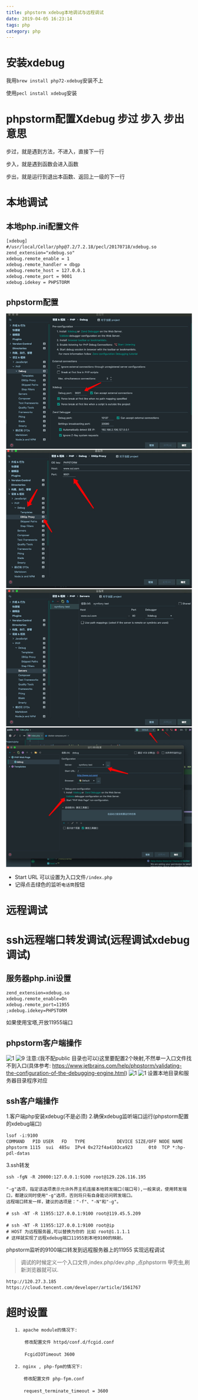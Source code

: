 ```yaml
---
title: phpstorm xdebug本地调试与远程调试
date: 2019-04-05 16:23:14
tags: php
category: php
---
```


# 安装xdebug

我用`brew install php72-xdebug`安装不上

使用`pecl install xdebug`安装


# phpstorm配置Xdebug 步过 步入 步出意思

步过，就是遇到方法，不进入，直接下一行

步入，就是遇到函数会进入函数

步出，就是运行到退出本函数、返回上一级的下一行


# 本地调试

## 本地php.ini配置文件

```
[xdebug]
#/usr/local/Cellar/php@7.2/7.2.18/pecl/20170718/xdebug.so
zend_extension="xdebug.so"
xdebug.remote_enable = 1
xdebug.remote_handler = dbgp
xdebug.remote_host = 127.0.0.1
xdebug.remote_port = 9001
xdebug.idekey = PHPSTORM
```

## phpstorm配置

![1](/uploads/phpstorm1.png)
![1](/uploads/phpstorm2.png)
![1](/uploads/phpstorm3.png)
![1](/uploads/phpstorm4.png)

* Start URL 可以设置为入口文件`/index.php`
* 记得点击绿色的监听`电话筒`按钮

# 远程调试





# ssh远程端口转发调试(远程调试xdebug调试)

## 服务器php.ini设置
```
zend_extension=xdebug.so
xdebug.remote_enable=On
xdebug.remote_port=11955
;xdebug.idekey=PHPSTORM
```
如果使用宝塔,开放11955端口

## phpstorm客户端操作
![1](/uploads/xdebug1.png)
![9](/uploads/xdebug_666.png)
注意:(我不配public 目录也可以)这里要配置2个映射,不然单一入口文件找不到入口(具体参考:
https://www.jetbrains.com/help/phpstorm/validating-the-configuration-of-the-debugging-engine.html)
![1](/uploads/xdebug2.png)
![1](/uploads/xdebug3.png)
设置本地目录和服务器目录程序对应

## ssh客户端操作

1.客户端php安装xdebug(不是必须)
2.确保xdebug监听端口运行(phpstorm配置的xdebug端口)

```
lsof -i:9100
COMMAND   PID USER   FD   TYPE            DEVICE SIZE/OFF NODE NAME
phpstorm 1115  sui  485u  IPv4 0x272f4a4103ca923      0t0  TCP *:hp-pdl-datas
```
3.ssh转发

```
ssh -fgN -R 20000:127.0.0.1:9100 root@129.226.116.195

"-g"选项，指定该选项表示允许外界主机连接本地转发端口(端口号),一般来说，使用转发端口，都建议同时使用"-g"选项，否则将只有自身能访问转发端口。
远程端口转发一样，建议的选项是："-f"、"-N"和"-g"。

# ssh -NT -R 11955:127.0.0.1:9100 root@119.45.5.209

# ssh -NT -R 11955:127.0.0.1:9100 root@ip
# HOST 为远程服务器,可以替换为你的 比如 root@1.1.1.1
# 这样就实现了远程xdebug端口11955到本地9100的映射。
```
 phpstorm监听的9100端口转发到远程服务器上的11955 实现远程调试
> 调试的时候定义一个入口文件,index.php/dev.php ,点phpstorm 甲壳虫,刷新浏览器就可以.





```
http://120.27.3.185
https://cloud.tencent.com/developer/article/1561767
```


# 超时设置



```
　　1. apache module的情况下:

　　　  修改配置文件 httpd/conf.d/fcgid.conf

　　　  FcgidIOTimeout 3600

　　2. nginx , php-fpm的情况下:

　　　　修改配置文件 php-fpm.conf

　　　　request_terminate_timeout = 3600
```
